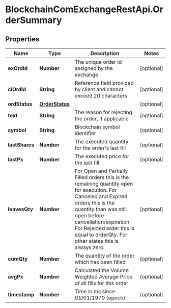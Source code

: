# BlockchainComExchangeRestApi.OrderSummary

## Properties

Name | Type | Description | Notes
------------ | ------------- | ------------- | -------------
**exOrdId** | **Number** | The unique order id assigned by the exchange | [optional] 
**clOrdId** | **String** | Reference field provided by client and cannot exceed 20 characters | [optional] 
**ordStatus** | [**OrderStatus**](OrderStatus.md) |  | [optional] 
**text** | **String** | The reason for rejecting the order, if applicable | [optional] 
**symbol** | **String** | Blockchain symbol identifier | [optional] 
**lastShares** | **Number** | The executed quantity for the order&#39;s last fill | [optional] 
**lastPx** | **Number** | The executed price for the last fill | [optional] 
**leavesQty** | **Number** | For Open and Partially Filled orders this is the remaining quantity open for execution. For Canceled and Expired orders this is the quantity than was still open before cancellation/expiration. For Rejected order this is equal to orderQty. For other states this is always zero. | [optional] 
**cumQty** | **Number** | The quantity of the order which has been filled | [optional] 
**avgPx** | **Number** | Calculated the Volume Weighted Average Price of all fills for this order | [optional] 
**timestamp** | **Number** | Time in ms since 01/01/1970 (epoch) | [optional] 


